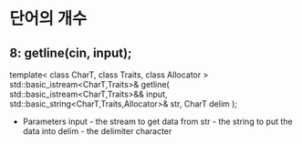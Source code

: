# 단어의 개수

## 8:    getline(cin, input);
template< class CharT, class Traits, class Allocator >
std::basic_istream<CharT,Traits>& getline( std::basic_istream<CharT,Traits>&& input,
                                           std::basic_string<CharT,Traits,Allocator>& str,
                                           CharT delim );
* Parameters
input	-	the stream to get data from
str	- the string to put the data into
delim - the delimiter character
